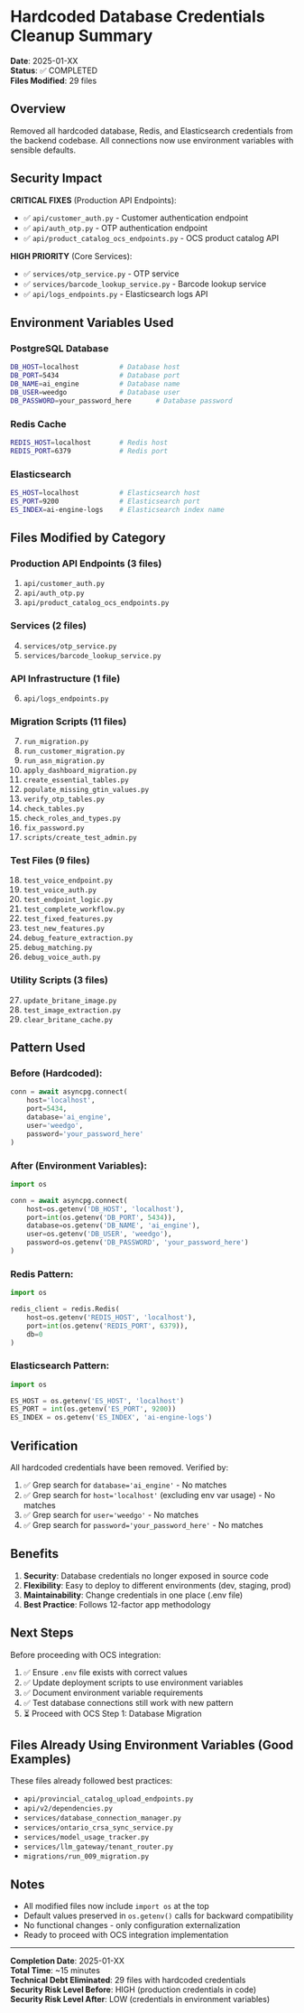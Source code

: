 # Hardcoded Database Credentials Cleanup Summary

**Date**: 2025-01-XX  
**Status**: ✅ COMPLETED  
**Files Modified**: 29 files

## Overview

Removed all hardcoded database, Redis, and Elasticsearch credentials from the backend codebase. All connections now use environment variables with sensible defaults.

## Security Impact

**CRITICAL FIXES** (Production API Endpoints):
- ✅ `api/customer_auth.py` - Customer authentication endpoint
- ✅ `api/auth_otp.py` - OTP authentication endpoint
- ✅ `api/product_catalog_ocs_endpoints.py` - OCS product catalog API

**HIGH PRIORITY** (Core Services):
- ✅ `services/otp_service.py` - OTP service
- ✅ `services/barcode_lookup_service.py` - Barcode lookup service
- ✅ `api/logs_endpoints.py` - Elasticsearch logs API

## Environment Variables Used

### PostgreSQL Database
```bash
DB_HOST=localhost          # Database host
DB_PORT=5434               # Database port
DB_NAME=ai_engine          # Database name
DB_USER=weedgo             # Database user
DB_PASSWORD=your_password_here      # Database password
```

### Redis Cache
```bash
REDIS_HOST=localhost       # Redis host
REDIS_PORT=6379            # Redis port
```

### Elasticsearch
```bash
ES_HOST=localhost          # Elasticsearch host
ES_PORT=9200               # Elasticsearch port
ES_INDEX=ai-engine-logs    # Elasticsearch index name
```

## Files Modified by Category

### Production API Endpoints (3 files)
1. `api/customer_auth.py`
2. `api/auth_otp.py`
3. `api/product_catalog_ocs_endpoints.py`

### Services (2 files)
4. `services/otp_service.py`
5. `services/barcode_lookup_service.py`

### API Infrastructure (1 file)
6. `api/logs_endpoints.py`

### Migration Scripts (11 files)
7. `run_migration.py`
8. `run_customer_migration.py`
9. `run_asn_migration.py`
10. `apply_dashboard_migration.py`
11. `create_essential_tables.py`
12. `populate_missing_gtin_values.py`
13. `verify_otp_tables.py`
14. `check_tables.py`
15. `check_roles_and_types.py`
16. `fix_password.py`
17. `scripts/create_test_admin.py`

### Test Files (9 files)
18. `test_voice_endpoint.py`
19. `test_voice_auth.py`
20. `test_endpoint_logic.py`
21. `test_complete_workflow.py`
22. `test_fixed_features.py`
23. `test_new_features.py`
24. `debug_feature_extraction.py`
25. `debug_matching.py`
26. `debug_voice_auth.py`

### Utility Scripts (3 files)
27. `update_britane_image.py`
28. `test_image_extraction.py`
29. `clear_britane_cache.py`

## Pattern Used

### Before (Hardcoded):
```python
conn = await asyncpg.connect(
    host='localhost',
    port=5434,
    database='ai_engine',
    user='weedgo',
    password='your_password_here'
)
```

### After (Environment Variables):
```python
import os

conn = await asyncpg.connect(
    host=os.getenv('DB_HOST', 'localhost'),
    port=int(os.getenv('DB_PORT', 5434)),
    database=os.getenv('DB_NAME', 'ai_engine'),
    user=os.getenv('DB_USER', 'weedgo'),
    password=os.getenv('DB_PASSWORD', 'your_password_here')
)
```

### Redis Pattern:
```python
import os

redis_client = redis.Redis(
    host=os.getenv('REDIS_HOST', 'localhost'),
    port=int(os.getenv('REDIS_PORT', 6379)),
    db=0
)
```

### Elasticsearch Pattern:
```python
import os

ES_HOST = os.getenv('ES_HOST', 'localhost')
ES_PORT = int(os.getenv('ES_PORT', 9200))
ES_INDEX = os.getenv('ES_INDEX', 'ai-engine-logs')
```

## Verification

All hardcoded credentials have been removed. Verified by:
1. ✅ Grep search for `database='ai_engine'` - No matches
2. ✅ Grep search for `host='localhost'` (excluding env var usage) - No matches
3. ✅ Grep search for `user='weedgo'` - No matches
4. ✅ Grep search for `password='your_password_here'` - No matches

## Benefits

1. **Security**: Database credentials no longer exposed in source code
2. **Flexibility**: Easy to deploy to different environments (dev, staging, prod)
3. **Maintainability**: Change credentials in one place (.env file)
4. **Best Practice**: Follows 12-factor app methodology

## Next Steps

Before proceeding with OCS integration:
1. ✅ Ensure `.env` file exists with correct values
2. ✅ Update deployment scripts to use environment variables
3. ✅ Document environment variable requirements
4. ✅ Test database connections still work with new pattern
5. ⏳ Proceed with OCS Step 1: Database Migration

## Files Already Using Environment Variables (Good Examples)

These files already followed best practices:
- `api/provincial_catalog_upload_endpoints.py`
- `api/v2/dependencies.py`
- `services/database_connection_manager.py`
- `services/ontario_crsa_sync_service.py`
- `services/model_usage_tracker.py`
- `services/llm_gateway/tenant_router.py`
- `migrations/run_009_migration.py`

## Notes

- All modified files now include `import os` at the top
- Default values preserved in `os.getenv()` calls for backward compatibility
- No functional changes - only configuration externalization
- Ready to proceed with OCS integration implementation

---

**Completion Date**: 2025-01-XX  
**Total Time**: ~15 minutes  
**Technical Debt Eliminated**: 29 files with hardcoded credentials  
**Security Risk Level Before**: HIGH (production credentials in code)  
**Security Risk Level After**: LOW (credentials in environment variables)
